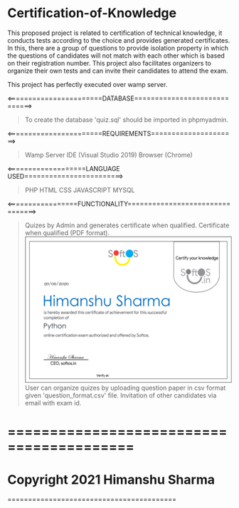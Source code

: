 # Certification-of-Knowledge
This proposed project is related to certification of technical knowledge, it conducts tests according to the choice and provides generated certificates. In this, there are a group of questions to provide isolation property in which the questions of candidates will not match with each other which is based on their registration number. This project also facilitates organizers to organize their own tests and can invite their candidates to attend the exam.

This project has perfectly executed over wamp server.

<=======================DATABASE=============================>
> To create the database 'quiz.sql' should be imported in phpmyadmin.

<=======================REQUIREMENTS=====================>
> Wamp Server
> IDE (Visual Studio 2019)
> Browser (Chrome)

<===================LANGUAGE USED========================>
> PHP
> HTML
> CSS
> JAVASCRIPT
> MYSQL

<=================FUNCTIONALITY================================>
> Quizes by Admin and generates certificate when qualified.
> Certificate when qualified (PDF format).
![generate_certificate](https://github.com/iamhimanshusharma/Certification-of-Knowledge/blob/main/generated_certificate.png)
> User can organize quizes by uploading question paper in csv format given 'question_format.csv' file.
> Invitation of other candidates via email with exam id.

=========================================
=========================================
Copyright 2021 Himanshu Sharma
=========================================
=========================================
